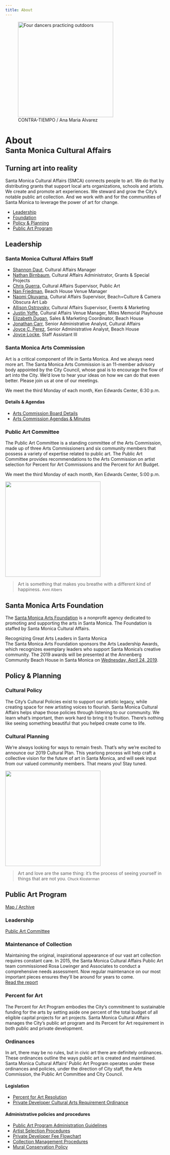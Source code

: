 ```yaml
---
title: About
---
```


<figure class="image">
  <img src="https://static-artsamo.digitalservice.la/uploads/wall.jpg"
       alt="Four dancers practicing outdoors"
       height="300" />
  <figcaption>
    CONTRA-TIEMPO / Ana Maria Alvarez
  </figcaption>
</figure>


About<br /><small>Santa Monica Cultural Affairs</small>
=======================================================

## Turning art into reality

Santa Monica Cultural Affairs (SMCA) connects people to art. We do that by distributing grants that support local arts organizations, schools and artists. We create and promote art experiences. We steward and grow the City’s notable public art collection. And we work with and for the communities of Santa Monica to leverage the power of art for change.

<nav class="action" markdown="1">

*   [Leadership](#leadership)
*   [Foundation](#foundation)
*   [Policy & Planning](#policy-and-planning)
*   [Public Art Program](#public-art-program)

</nav>


Leadership
----------

### Santa Monica <span class="avoid-break">Cultural Affairs Staff</span>

*   [Shannon Daut](mailto:shannon.daut@smgov.net), Cultural Affairs Manager
*   [Nathan Birnbaum](mailto:nathan.birnbaum@smgov.net), Cultural Affairs Administrator, Grants & Special Projects
*   [Chris Guerra,](mailto:chris.guerra@smgov.net) Cultural Affairs Supervisor, Public Art
*   [Nan Friedman](mailto:nan.friedman@smgov.net), Beach House Venue Manager
*   [Naomi Okuyama](mailto:naomi.okuyama@smgov.net), Cultural Affairs Supervisor, Beach=Culture & Camera Obscura Art Lab
*   [Allison Ostrovsky](mailto:allison.ostrovsky@smgov.net), Cultural Affairs Supervisor, Events & Marketing
*   [Justin Yoffe](mailto:justin.yoffe@smgov.net), Cultural Affairs Venue Manager, Miles Memorial Playhouse
*   [Elizabeth Dugan](mailto:elizabeth.dugan@smgov.net), Sales & Marketing Coordinator, Beach House
*   [Jonathan Carr](mailto:Jonathan.Carr@SMGOV.NET), Senior Administrative Analyst, Cultural Affairs
*   [Joyce C. Perez](mailto:joyce.perez@smgov.net), Senior Administrative Analyst, Beach House
*   [Joyce Locke](mailto:joyce.locke@smgov.net), Staff Assistant III

### Santa Monica <span class="avoid-break">Arts Commission</span>

Art is a critical component of life in Santa Monica. And we always need more art. The Santa Monica Arts Commission is an 11-member advisory body appointed by the City Council, whose goal is to encourage the flow of art into the City. We’d love to hear your ideas on how we can do that even better. Please join us at one of our meetings.

We meet the third Monday of each month, Ken Edwards Center, 6:30 p.m.

#### Details & Agendas

*   [Arts Commission Board Details](https://www.smgov.net/departments/clerk/boards.aspx?id=53687092546)
*   [Arts Commission Agendas & Minutes](/arts-commission/)

### Public Art Committee

The Public Art Committee is a standing committee of the Arts Commission, made up of three Arts Commissioners and six community members that possess a variety of expertise related to public art. The Public Art Committee provides recommendations to the Arts Commission on artist selection for Percent for Art Commissions and the Percent for Art Budget.

We meet the third Monday of each month, Ken Edwards Center, 5:00 p.m.

<div class="image-quote">
  <span class="image">
    <img src="https://static-artsamo.digitalservice.la/uploads/The-Wonder-Room-2015---2-William-Short.jpg" height="300" alt="" />
  </span>
  <blockquote>
    <span>Art is something that makes you breathe with a different kind of happiness.</span>
    <small>Anni Albers</small>
  </blockquote>
</div>


Santa Monica Arts Foundation <a id="foundation"></a>
----------------------------------------------------

The [Santa Monica Arts Foundation](https://www.facebook.com/SantaMonicaArtsFoundation/) is a nonprofit agency dedicated to promoting and supporting the arts in Santa Monica. The Foundation is staffed by Santa Monica Cultural Affairs.

Recognizing Great Arts Leaders in Santa Monica  
The Santa Monica Arts Foundation sponsors the Arts Leadership Awards, which recognizes exemplary leaders who support Santa Monica’s creative community.  The 2019 awards will be presented at the Annenberg Community Beach House in Santa Monica on [Wednesday, April 24, 2019](https://www.eventbrite.com/e/2019-santa-monica-arts-foundation-arts-leadership-awards-ceremony-tickets-59739799348).


Policy & Planning <a id="policy-and-planning"></a>
--------------------------------------------------

### Cultural Policy

The City’s Cultural Policies exist to support our artistic legacy, while creating space for new artisting voices to flourish. Santa Monica Cultural Affairs helps shape those policies through listening to our community. We learn what’s important, then work hard to bring it to fruition. There’s nothing like seeing something beautiful that you helped create come to life.

### Cultural Planning

We’re always looking for ways to remain fresh. That’s why we’re excited to announce our 2019 Cultural Plan. This yearlong process will help craft a collective vision for the future of art in Santa Monica, and will seek input from our valued community members. That means you! Stay tuned.

<div class="image-quote">
  <span class="image">
    <img src="https://static-artsamo.digitalservice.la/uploads/IMG_7837.jpg" height="300" alt="" />
  </span>
  <blockquote>
    <span>Art and love are the same thing: it’s the process of seeing yourself in things that are not you.</span>
    <small>Chuck Klosterman</small>
  </blockquote>
</div>


Public Art Program
------------------

[Map / Archive](/public-art/#map)

### Leadership

[Public Art Committee](#public-art-committee)

### Maintenance of Collection <a id="maintenance"></a>

Maintaining the original, inspirational appearance of our vast art collection requires constant care. In 2015, the Santa Monica Cultural Affairs Public Art team commissioned Rosa Lowinger and Associates to conduct a comprehensive needs assessment. Now regular maintenance on our most important pieces ensures they’ll be around for years to come.  
[Read the report](https://www.santamonica.gov/Media/arts/CA/RLA_City%20of%20Santa%20Monica_Public%20Art%20Survey_Summary.Revised%207.13.2015.pdf)

### Percent for Art

The Percent for Art Program embodies the City’s commitment to sustainable funding for the arts by setting aside one percent of the total budget of all eligible capital projects for art projects. Santa Monica Cultural Affairs manages the City’s public art program and its Percent for Art requirement in both public and private development.

### Ordinances

In art, there may be no rules, but in civic art there are definitely ordinances. These ordinances outline the ways public art is created and maintained. Santa Monica Cultural Affairs’ Public Art Program operates under these ordinances and policies, under the direction of City staff, the Arts Commission, the Public Art Committee and City Council.

#### Legislation

*   [Percent for Art Resolution](https://www.smgov.net/uploadedFiles/Portals/Culture/Public_Art_Program/SM%20Percent%20for%20Art%20Resolution.PDF)
*   [Private Developer Cultural Arts Requirement Ordinance](http://www.qcode.us/codes/santamonica/view.php?topic=9-3-9_30&showAll=1&frames=on)

#### Administrative policies and procedures

*   [Public Art Program Administration Guidelines](https://www.smgov.net/uploadedFiles/Portals/Culture/Public_Art_Program/Admin%20Guidelines%20-%20Pub.%20Art%20Program.9-04.pdf)
*   [Artist Selection Procedures](https://www.smgov.net/uploadedFiles/Portals/Culture/Public_Art_Program/Artist%20Selection%20Procedures%20%209-04.pdf)
*   [Private Developer Fee Flowchart](https://www.smgov.net/uploadedFiles/Portals/Culture/Public_Art_Program/Private%20Developer%20Flow%20Chart.pdf )
*   [Collection Management Procedures](https://www.smgov.net/uploadedFiles/Portals/Culture/Public_Art_Program/Collect.Mgmt%20Proc.9-04.pdf )
*   [Mural Conservation Policy](https://www.smgov.net/uploadedFiles/Portals/Culture/Public_Art_Program/Mural%20Conservation%20Policy.pdf)


